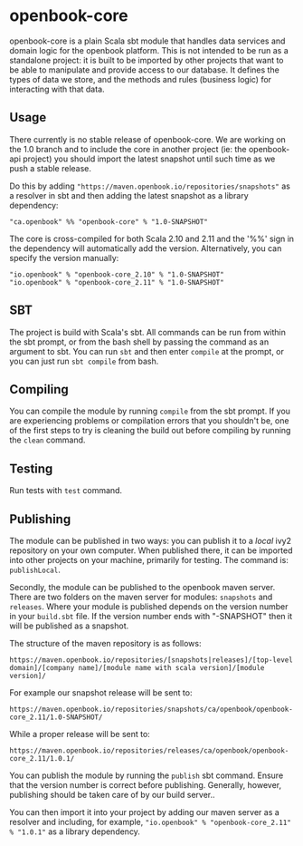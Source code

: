 # openbook-core

openbook-core is a plain Scala sbt module that handles data services and domain logic for
the openbook platform. This is not intended to be run as a standalone project: it is built to
be imported by other projects that want to be able to manipulate and provide access to
our database. It defines the types of data we store, and the methods and rules (business
logic) for interacting with that data.

## Usage

There currently is no stable release of openbook-core. We are working on the 1.0 branch and
to include the core in another project (ie: the openbook-api project) you should import the
latest snapshot until such time as we push a stable release.

Do this by adding `"https://maven.openbook.io/repositories/snapshots"` as a resolver in sbt
 and then adding the latest snapshot as a library dependency:

    "ca.openbook" %% "openbook-core" % "1.0-SNAPSHOT"

The core is cross-compiled for both Scala 2.10 and 2.11 and the '%%' sign in the dependency
will automatically add the version. Alternatively, you can specify the version manually:

    "io.openbook" % "openbook-core_2.10" % "1.0-SNAPSHOT"
    "io.openbook" % "openbook-core_2.11" % "1.0-SNAPSHOT"

## SBT

The project is build with Scala's sbt. All commands can be run from within the sbt prompt, or
from the bash shell by passing the command as an argument to sbt. You can run `sbt` and then
enter `compile` at the prompt, or you can just run `sbt compile` from bash.

## Compiling

You can compile the module by running `compile` from the sbt prompt. If you are experiencing problems
or compilation errors that you shouldn't be, one of the first steps to try is cleaning the build
out before compiling by running the `clean` command.

## Testing

Run tests with `test` command.

## Publishing

The module can be published in two ways: you can publish it to a *local* ivy2 repository
on your own computer. When published there, it can be imported into other projects on your machine,
primarily for testing. The command is: `publishLocal`.

Secondly, the module can be published to the openbook maven server. There are two folders
on the maven server for modules: `snapshots` and `releases`. Where your module is published
depends on the version number in your `build.sbt` file. If the version number ends with "-SNAPSHOT"
then it will be published as a snapshot.

The structure of the maven repository is as follows:

`https://maven.openbook.io/repositories/[snapshots|releases]/[top-level domain]/[company name]/[module name with scala version]/[module version]/`

For example our snapshot release will be sent to:

`https://maven.openbook.io/repositories/snapshots/ca/openbook/openbook-core_2.11/1.0-SNAPSHOT/`

While a proper release will be sent to:

`https://maven.openbook.io/repositories/releases/ca/openbook/openbook-core_2.11/1.0.1/`

You can publish the module by running the `publish` sbt command. Ensure that the version number is
 correct before publishing. Generally, however, publishing should be taken care of by our build
 server..

You can then import it into your project by adding our maven server as a resolver and including,
for example, `"io.openbook" % "openbook-core_2.11" % "1.0.1"` as a library dependency.
